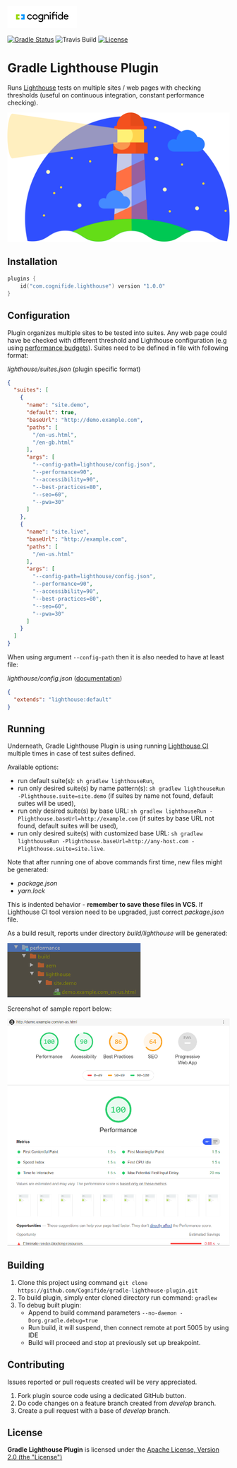 [![Cognifide logo](docs/cognifide-logo.png)](http://cognifide.com)

[![Gradle Status](https://gradleupdate.appspot.com/Cognifide/gradle-lighthouse-plugin/status.svg?random=123)](https://gradleupdate.appspot.com/Cognifide/gradle-lighthouse-plugin/status)
![Travis Build](https://travis-ci.org/Cognifide/gradle-lighthouse-plugin.svg?branch=master)
[![License](https://img.shields.io/badge/License-Apache%202.0-blue.svg)](https://opensource.org/licenses/Apache-2.0)

# Gradle Lighthouse Plugin

Runs [Lighthouse](https://developers.google.com/web/tools/lighthouse) tests on multiple sites / web pages with checking thresholds (useful on continuous integration, constant performance checking).

[![Lighthouse Logo](docs/lighthouse-logo.png)](https://developers.google.com/web/tools/lighthouse)

## Installation

```kotlin
plugins {
    id("com.cognifide.lighthouse") version "1.0.0"
}
```

## Configuration

Plugin organizes multiple sites to be tested into suites. Any web page could have be checked with different threshold and Lighthouse configuration (e.g using [performance budgets](https://developers.google.com/web/tools/lighthouse/audits/budgets)).
Suites need to be defined in file with following format:

*lighthouse/suites.json* (plugin specific format)
```json
{
  "suites": [
    {
      "name": "site.demo",
      "default": true,
      "baseUrl": "http://demo.example.com",
      "paths": [
        "/en-us.html",
        "/en-gb.html"
      ],
      "args": [
        "--config-path=lighthouse/config.json",
        "--performance=90",
        "--accessibility=90",
        "--best-practices=80",
        "--seo=60",
        "--pwa=30"
      ]
    },
    {
      "name": "site.live",
      "baseUrl": "http://example.com",
      "paths": [
        "/en-us.html"
      ],
      "args": [
        "--config-path=lighthouse/config.json",
        "--performance=90",
        "--accessibility=90",
        "--best-practices=80",
        "--seo=60",
        "--pwa=30"
      ]
    }
  ]
}
```

When using argument `--config-path` then it is also needed to have at least file:

*lighthouse/config.json* ([documentation](https://github.com/GoogleChrome/lighthouse/blob/master/docs/configuration.md#config-extension))
```json
{
  "extends": "lighthouse:default"
}
```

## Running

Underneath, Gradle Lighthouse Plugin is using running [Lighthouse CI](https://www.npmjs.com/package/lighthouse-ci) multiple times in case of test suites defined. 

Available options:

* run default suite(s): `sh gradlew lighthouseRun`,
* run only desired suite(s) by name pattern(s): `sh gradlew lighthouseRun -Plighthouse.suite=site.demo` (if suites by name not found, default suites will be used),
* run only desired suite(s) by base URL: `sh gradlew lighthouseRun -Plighthouse.baseUrl=http://example.com` (if suites by base URL not found, default suites will be used),
* run only desired suite(s) with customized base URL: `sh gradlew lighthouseRun -Plighthouse.baseUrl=http://any-host.com -Plighthouse.suite=site.live`.

Note that after running one of above commands first time, new files might be generated:

* *package.json*
* *yarn.lock*

This is indented behavior - __remember to save these files in VCS__.
If Lighthouse CI tool version need to be upgraded, just correct *package.json* file.

As a build result, reports under directory *build/lighthouse* will be generated:

![Lighthouse Build Files](docs/lighthouse-build-output.png)

Screenshot of sample report below:

![Lighthouse Report](docs/lighthouse-report.png)

## Building

1. Clone this project using command `git clone https://github.com/Cognifide/gradle-lighthouse-plugin.git`
2. To build plugin, simply enter cloned directory run command: `gradlew`
3. To debug built plugin:
    * Append to build command parameters `--no-daemon -Dorg.gradle.debug=true`
    * Run build, it will suspend, then connect remote at port 5005 by using IDE
    * Build will proceed and stop at previously set up breakpoint.

## Contributing

Issues reported or pull requests created will be very appreciated. 

1. Fork plugin source code using a dedicated GitHub button.
2. Do code changes on a feature branch created from *develop* branch.
3. Create a pull request with a base of *develop* branch.

## License

**Gradle Lighthouse Plugin** is licensed under the [Apache License, Version 2.0 (the "License")](https://www.apache.org/licenses/LICENSE-2.0.txt)
